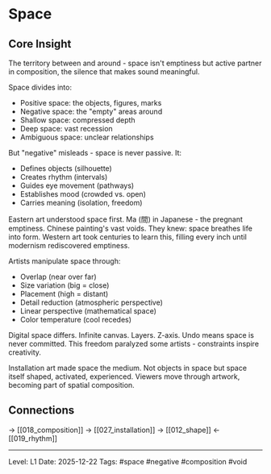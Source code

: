 # Space

## Core Insight
The territory between and around - space isn't emptiness but active partner in composition, the silence that makes sound meaningful.

Space divides into:
- Positive space: the objects, figures, marks
- Negative space: the "empty" areas around
- Shallow space: compressed depth
- Deep space: vast recession
- Ambiguous space: unclear relationships

But "negative" misleads - space is never passive. It:
- Defines objects (silhouette)
- Creates rhythm (intervals)
- Guides eye movement (pathways)
- Establishes mood (crowded vs. open)
- Carries meaning (isolation, freedom)

Eastern art understood space first. Ma (間) in Japanese - the pregnant emptiness. Chinese painting's vast voids. They knew: space breathes life into form. Western art took centuries to learn this, filling every inch until modernism rediscovered emptiness.

Artists manipulate space through:
- Overlap (near over far)
- Size variation (big = close)
- Placement (high = distant)
- Detail reduction (atmospheric perspective)
- Linear perspective (mathematical space)
- Color temperature (cool recedes)

Digital space differs. Infinite canvas. Layers. Z-axis. Undo means space is never committed. This freedom paralyzed some artists - constraints inspire creativity.

Installation art made space the medium. Not objects in space but space itself shaped, activated, experienced. Viewers move through artwork, becoming part of spatial composition.

## Connections
→ [[018_composition]]
→ [[027_installation]]
→ [[012_shape]]
← [[019_rhythm]]

---
Level: L1
Date: 2025-12-22
Tags: #space #negative #composition #void